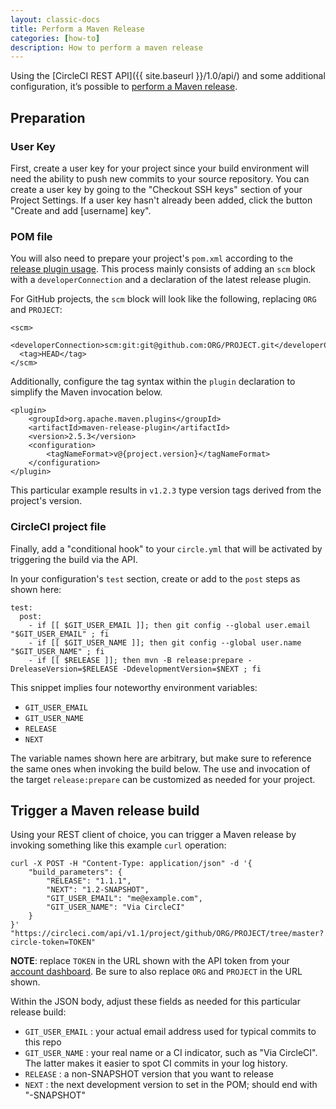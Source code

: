 ```yaml
---
layout: classic-docs
title: Perform a Maven Release
categories: [how-to]
description: How to perform a maven release
---
```


Using the [CircleCI REST API]({{ site.baseurl }}/1.0/api/) and some additional configuration, it’s possible to [perform a Maven release](http://maven.apache.org/maven-release/maven-release-plugin/examples/prepare-release.html).

## Preparation

### User Key

First, create a user key for your project since your build environment will need the ability to push new commits to your source repository. You can create a user key by going to the "Checkout SSH keys" section of your Project Settings. If a user key hasn't already been added, click the button "Create and add [username] key".

### POM file

You will also need to prepare your project's `pom.xml` according to the
[release plugin usage](http://maven.apache.org/maven-release/maven-release-plugin/usage.html). This process mainly consists of adding an `scm` block with a `developerConnection` and a declaration of the latest release plugin.

For GitHub projects, the `scm` block will look like the following, replacing `ORG` and `PROJECT`:

```
<scm>
  <developerConnection>scm:git:git@github.com:ORG/PROJECT.git</developerConnection>
  <tag>HEAD</tag>
</scm>
```

Additionally, configure the tag syntax within the `plugin` declaration to simplify the Maven invocation below.

```
<plugin>
    <groupId>org.apache.maven.plugins</groupId>
    <artifactId>maven-release-plugin</artifactId>
    <version>2.5.3</version>
    <configuration>
        <tagNameFormat>v@{project.version}</tagNameFormat>
    </configuration>
</plugin>
```

This particular example results in `v1.2.3` type version tags derived from the project's version.

### CircleCI project file

Finally, add a "conditional hook" to your `circle.yml` that will be activated by triggering the build via the API.

In your configuration's `test` section, create or add to the `post` steps as shown here:

```
test:
  post:
    - if [[ $GIT_USER_EMAIL ]]; then git config --global user.email "$GIT_USER_EMAIL" ; fi
    - if [[ $GIT_USER_NAME ]]; then git config --global user.name "$GIT_USER_NAME" ; fi
    - if [[ $RELEASE ]]; then mvn -B release:prepare -DreleaseVersion=$RELEASE -DdevelopmentVersion=$NEXT ; fi
```

This snippet implies four noteworthy environment variables:

* `GIT_USER_EMAIL`
* `GIT_USER_NAME`
* `RELEASE`
* `NEXT`

The variable names shown here are arbitrary, but make sure to reference the same ones when invoking the build below. The use and invocation of the target `release:prepare` can be customized as needed for your project.

## Trigger a Maven release build

Using your REST client of choice, you can trigger a Maven release by invoking something like this example `curl` operation:

```
curl -X POST -H "Content-Type: application/json" -d '{
    "build_parameters": {
        "RELEASE": "1.1.1",
        "NEXT": "1.2-SNAPSHOT",
        "GIT_USER_EMAIL": "me@example.com",
        "GIT_USER_NAME": "Via CircleCI"
    }
}' "https://circleci.com/api/v1.1/project/github/ORG/PROJECT/tree/master?circle-token=TOKEN"
```

**NOTE**: replace `TOKEN` in the URL shown with the API token from your [account dashboard](https://circleci.com/account/api). Be sure to also replace `ORG` and `PROJECT` in the URL shown.

Within the JSON body, adjust these fields as needed for this particular release build:

* `GIT_USER_EMAIL` : your actual email address used for typical commits to this repo
* `GIT_USER_NAME` : your real name or a CI indicator, such as "Via CircleCI".
   The latter makes it easier to spot CI commits in your log history.
* `RELEASE` : a non-SNAPSHOT version that you want to release
* `NEXT` : the next development version to set in the POM; should
  end with "-SNAPSHOT"
